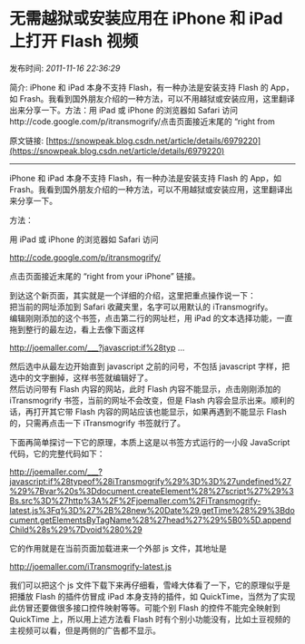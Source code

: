 # 无需越狱或安装应用在 iPhone 和 iPad 上打开 Flash 视频

发布时间: *2011-11-16 22:36:29*

简介: iPhone 和 iPad 本身不支持 Flash，有一种办法是安装支持 Flash 的 App，如 Frash。我看到国外朋友介绍的一种方法，可以不用越狱或安装应用，这里翻译出来分享一下。方法：用 iPad 或 iPhone 的浏览器如 Safari 访问http://code.google.com/p/itransmogrify/点击页面接近末尾的 “right from

原文链接: [https://snowpeak.blog.csdn.net/article/details/6979220](https://snowpeak.blog.csdn.net/article/details/6979220)

---------

iPhone 和 iPad 本身不支持 Flash，有一种办法是安装支持 Flash 的 App，如 Frash。我看到国外朋友介绍的一种方法，可以不用越狱或安装应用，这里翻译出来分享一下。   
  
方法：   

用 iPad 或 iPhone 的浏览器如 Safari 访问

http://code.google.com/p/itransmogrify/

点击页面接近末尾的 “right from your iPhone” 链接。

到达这个新页面，其实就是一个详细的介绍，这里把重点操作说一下：   
把当前的网址添加到 Safari 收藏夹里，名字可以用默认的 iTransmogrify。   
编辑刚刚添加的这个书签，点击第二行的网址栏，用 iPad 的文本选择功能，一直拖到整行的最左边，看上去像下面这样   
  
http://joemaller.com/___?javascript:if%28typ ...   
  
然后选中从最左边开始直到 javascript 之前的问号，不包括 javascript 字样，把选中的文字删掉，这样书签就编辑好了。   
然后访问带有 Flash 内容的网站，此时 Flash 内容不能显示，点击刚刚添加的 iTransmogrify 书签，当前的网址不会改变，但是 Flash 内容会显示出来。顺利的话，再打开其它带 Flash 内容的网站应该也能显示，如果再遇到不能显示 Flash 的，只需再点击一下 iTransmogrify 书签就行了。   
  

下面再简单探讨一下它的原理，本质上这是以书签方式运行的一小段 JavaScript 代码，它的完整代码如下：

http://joemaller.com/___?javascript:if%28typeof%28iTransmogrify%29%3D%3D%27undefined%27%29%7Bvar%20s%3Ddocument.createElement%28%27script%27%29%3Bs.src%3D%27http%3A%2F%2Fjoemaller.com%2FiTransmogrify-latest.js%3Fq%3D%27%2B%28new%20Date%29.getTime%28%29%3Bdocument.getElementsByTagName%28%27head%27%29%5B0%5D.appendChild%28s%29%7Dvoid%280%29

  

它的作用就是在当前页面加载进来一个外部 js 文件，其地址是   
  
http://joemaller.com/iTransmogrify-latest.js   
  
我们可以把这个 js 文件下载下来再仔细看，雪峰大体看了一下，它的原理似乎是把播放 Flash 的插件仿冒成 iPad 本身支持的插件，如 QuickTime，当然为了实现此仿冒还要做很多接口控件映射等等。可能个别 Flash 的控件不能完全映射到 QuickTime 上，所以用上述方法看 Flash 时有个别小功能没有，比如土豆视频的主视频可以看，但是两侧的广告都不显示。